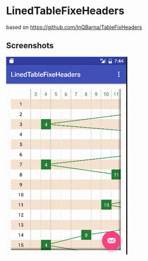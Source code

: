 # LinedTableFixeHeaders

based on https://github.com/InQBarna/TableFixHeaders

## Screenshots
![Screenshot 1](https://raw.githubusercontent.com/ladddd/LinedTableFixeHeaders/master/web/lineTableFixHeaders.gif "Screenshot 1")
